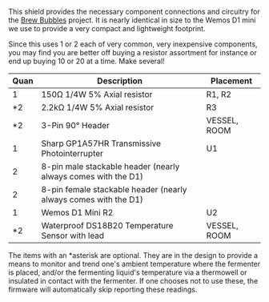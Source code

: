 This shield provides the necessary component connections and circuitry for the [Brew Bubbles](https://www.brewbubbles.com/) project.  It is nearly identical in size to the Wemos D1 mini we use to provide a very compact and lightweight footprint.

Since this uses 1 or 2 each of very common, very inexpensive components, you may find you are better off buying a resistor assortment for instance or end up buying 10 or 20 at a time.  Make several!

| **Quan** | **Description** | **Placement** |
|---|---|---|
| 1 | 150Ω 1/4W 5%  Axial resistor | R1, R2 |
| *2 | 2.2kΩ 1/4W 5% Axial resistor | R3 |
| *2 | 3-Pin 90° Header | VESSEL, ROOM |
| 1 | Sharp GP1A57HR Transmissive Photointerrupter | U1 |
| 2 | 8-pin male stackable header (nearly always comes with the D1) |  |
| 2 | 8-pin female stackable header (nearly always comes with the D1) |  |
| 1 | Wemos D1 Mini R2 | U2 |
| *2 | Waterproof DS18B20 Temperature Sensor with lead | VESSEL, ROOM |

The items with an *asterisk are optional.  They are in the design to provide a means to monitor and trend one's ambient temperature where the fermenter is placed, and/or the fermenting liquid's temperature via a thermowell or insulated in contact with the fermenter.  If one chooses not to use these, the firmware will automatically skip reporting these readings.
